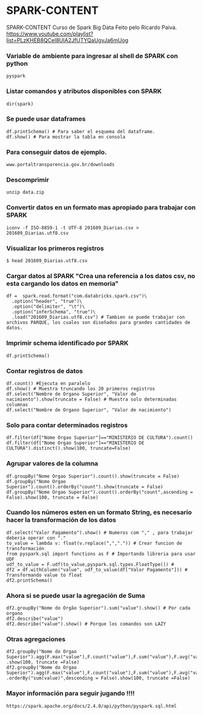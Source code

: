 # SPARK-CONTENT
SPARK-CONTENT
Curso de Spark Big Data Feito pelo Ricardo Paiva.
https://www.youtube.com/playlist?list=PLzKHEB8QCel8UIA2JfUTYQaUgvJa6mUog

### Variable de ambiente para ingresar al shell de SPARK con python
    pyspark 

### Listar comandos y atributos disponibles con SPARK
    dir(spark)

### Se puede usar dataframes

    df.printSchema() # Para saber el esquema del dataframe.
    df.show() # Para mostrar la tabla en consola

### Para conseguir datos de ejemplo.
    www.portaltransparencia.gov.br/downloads

### Descomprimir 
    unzip data.zip

### Convertir datos en un formato mas apropiado para trabajar con SPARK
    iconv -f ISO-8859-1 -t UTF-8 201609_Diarias.csv > 201609_Diarias.utf8.csv
 
### Visualizar los primeros registros
    $ head 201609_Diarias.utf8.csv
 
### Cargar datos al SPARK "Crea una referencia a los datos csv, no esta cargando los datos en memoria"
    df =  spark.read.format("com.databricks.spark.csv")\
      .option("header", "true")\
      .option("delimiter", "\t")\
      .option("inferSchema", "true")\
      .load("201609_Diarias.utf8.csv") # Tambien se puede trabajar con archivos PARQUE, los cuales son diseñados para grandes cantidades de datos.
      
### Imprimir schema identificado por SPARK
    df.printSchema()
### Contar registros de datos
    df.count() #Ejecuta en paralelo
    df.show() # Muestra truncando los 20 primeros registros
    df.select("Nombre de Organo Superior", "Valor de nacimiento").show(truncate = False) # Muestra solo determinadas columnas
    df.select("Nombre de Organo Superior", "Valor de nacimiento")
### Solo para contar determinados registros
    df.filter(df["Nome Orgao Superior"]=="MINISTERIO DE CULTURA").count()
    df.filter(df["Nome Orgao Superior"]=="MINISTERIO DE CULTURA").distinct().show(100, truncate=False) 

### Agrupar valores de la columna
    df.groupBy("Nome Orgao Superior").count().show(truncate = False)
    df.groupBy("Nome Orgao Superior").count().orderBy("count").show(truncate = False)
    df.groupBy("Nome Orgao Superior").count().orderBy("count",ascending = False).show(100, truncate = False)
### Cuando los números esten en un formato String, es necesario hacer la transformación de los datos
    df.select("Valor Pagamento").show() # Numeros com "," , para trabajar deberia operar con "."
    to_value = lambda v: float(v.replace(",",".")) # Crear funcion de transformación 
    from pyspark.sql import functions as F # Importando libreria para usar UDF
    udf_to_value = F.udf(to_value,pyspark.sql.types.FloatType()) #  
    df2 = df.withColumn("value", udf_to_value(df["Valor Pagamento"])) # Transformando value to float
    df2.printSchema()
### Ahora si se puede usar la agregación de Suma
    df2.groupBy("Nome do Orgão Superior").sum("value").show() # Por cada organo
    df2.describe("value")
    df2.describe("value").show() # Porque los comandos son LAZY

### Otras agregaciones
    df2.groupBy("Nome do Orgao Superior").agg(F.max("value"),F.count("value"),F.sum("value"),F.avg("value"))\
    .show(100, truncate =False)
    df2.groupBy("Nome do Orgao Superior").agg(F.max("value"),F.count("value"),F.sum("value"),F.avg("value"))\
    .orderBy("sum(value)",descending = False).show(100, truncate =False)


### Mayor información para seguir jugando !!!!

    https://spark.apache.org/docs/2.4.0/api/python/pyspark.sql.html
    
    
    


